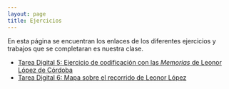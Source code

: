 ```yaml
---
layout: page
title: Ejercicios
---
```


En esta página se encuentran los enlaces de los diferentes ejercicios y trabajos que se completaran es nuestra clase. 

- [Tarea Digital 5: Ejercicio de codificación con las *Memorias* de Leonor López de Córdoba](https://cindyripollm.github.io/ejercicios/codigo/LLC_memorias.html)
- [Tarea Digital 6: Mapa sobre el recorrido de Leonor López](https://cindyripollm.github.io/ejercicios/mapa.html)

